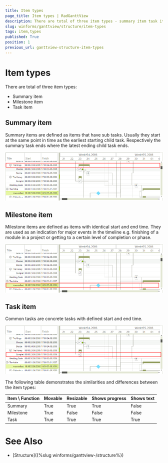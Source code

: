 ```yaml
---
title: Item types
page_title: Item types | RadGanttView
description: There are total of three item types - summary item task item and milestone item. 
slug: winforms/ganttview/structure/item-types
tags: item,types
published: True
position: 1
previous_url: ganttview-structure-item-types
---
```


# Item types

There are total of three item types:
* Summary item
* Milestone item
* Task item

## Summary item

Summary items are defined as items that have sub tasks. Usually they start at the same point in time as the earliest starting child task. Respectively the summary task ends where the latest ending child task ends.
        
![ganttview-structure-item-types 002](images/ganttview-structure-item-types002.png)

## Milestone item

Milestone items are defined as items with identical start and end time. They are used as an indication for major events in the timeline e.g. finishing of a module in a project or getting to a certain level of completion or phase.
        
![ganttview-structure-item-types 003](images/ganttview-structure-item-types003.png)

## Task item

Common tasks are concrete tasks with defined start and end time.

![ganttview-structure-item-types 004](images/ganttview-structure-item-types004.png)

The following table demonstrates the similarities and differences between the item types:
        


| Item \ Function | Movable | Resizable | Shows progress | Shows text |
| ------ | ------ | ------ | ------ | ------ |
|Summary|True|True|True|False|
|Milestone|True|False|False|False|
|Task|True|True|True|True|

# See Also

* [Structure]({%slug winforms/ganttview-/structure%})